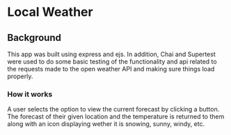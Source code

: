 # Local Weather

## Background
This app was built using express and ejs. In addition, Chai and Supertest were used to do some basic testing of the functionality and api related to the requests made to the open weather API and making sure things load properly.

### How it works 
A user selects the option to view the current forecast by clicking a button. The forecast of their given location and the temperature is returned to them along with an icon displaying wether it is snowing, sunny, windy, etc.